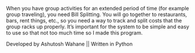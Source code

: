When you have group activities for an extended period of time (for example group traveling), you need Bill Splitting. You will go together to restaurants, bars, rent things, etc., so you need a way to track and split costs that the group racks up properly. It’s important for the system to be simple and easy to use so that not too much time
so I made this program.

Developed by Ashutosh Wahane  ||  Written in Python
